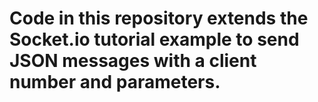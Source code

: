 # Code in this repository extends the Socket.io tutorial example to send JSON messages with a client number and parameters.
